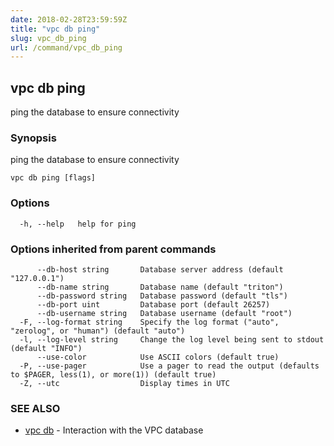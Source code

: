 ```yaml
---
date: 2018-02-28T23:59:59Z
title: "vpc db ping"
slug: vpc_db_ping
url: /command/vpc_db_ping
---
```

## vpc db ping

ping the database to ensure connectivity

### Synopsis


ping the database to ensure connectivity

```
vpc db ping [flags]
```

### Options

```
  -h, --help   help for ping
```

### Options inherited from parent commands

```
      --db-host string       Database server address (default "127.0.0.1")
      --db-name string       Database name (default "triton")
      --db-password string   Database password (default "tls")
      --db-port uint         Database port (default 26257)
      --db-username string   Database username (default "root")
  -F, --log-format string    Specify the log format ("auto", "zerolog", or "human") (default "auto")
  -l, --log-level string     Change the log level being sent to stdout (default "INFO")
      --use-color            Use ASCII colors (default true)
  -P, --use-pager            Use a pager to read the output (defaults to $PAGER, less(1), or more(1)) (default true)
  -Z, --utc                  Display times in UTC
```

### SEE ALSO
* [vpc db](/command/vpc_db)	 - Interaction with the VPC database

